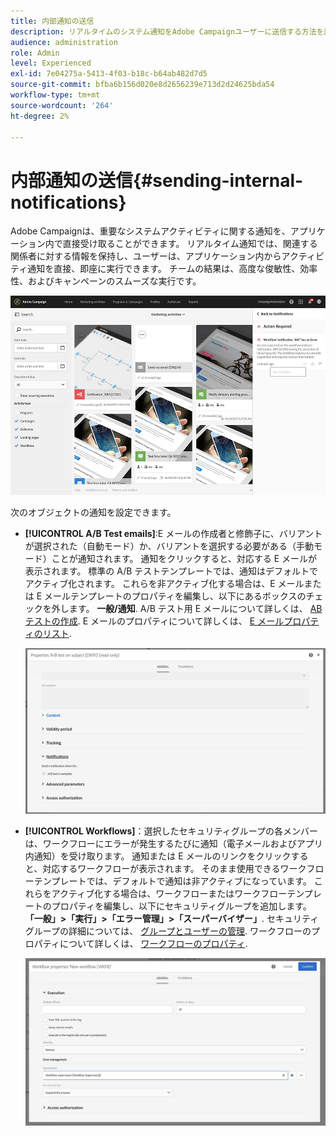 ```yaml
---
title: 内部通知の送信
description: リアルタイムのシステム通知をAdobe Campaignユーザーに送信する方法を説明します
audience: administration
role: Admin
level: Experienced
exl-id: 7e04275a-5413-4f03-b18c-b64ab482d7d5
source-git-commit: bfba6b156d020e8d2656239e713d2d24625bda54
workflow-type: tm+mt
source-wordcount: '264'
ht-degree: 2%

---
```


# 内部通知の送信{#sending-internal-notifications}

Adobe Campaignは、重要なシステムアクティビティに関する通知を、アプリケーション内で直接受け取ることができます。 リアルタイム通知では、関連する関係者に対する情報を保持し、ユーザーは、アプリケーション内からアクティビティ通知を直接、即座に実行できます。 チームの結果は、高度な俊敏性、効率性、およびキャンペーンのスムーズな実行です。

![](assets/pulse_3.png)

次のオブジェクトの通知を設定できます。

* **[!UICONTROL A/B Test emails]**:E メールの作成者と修飾子に、バリアントが選択された（自動モード）か、バリアントを選択する必要がある（手動モード）ことが通知されます。 通知をクリックすると、対応する E メールが表示されます。 標準の A/B テストテンプレートでは、通知はデフォルトでアクティブ化されます。 これらを非アクティブ化する場合は、E メールまたは E メールテンプレートのプロパティを編集し、以下にあるボックスのチェックを外します。 **一般/通知**. A/B テスト用 E メールについて詳しくは、 [AB テストの作成](../../channels/using/designing-an-a-b-test-email.md). E メールのプロパティについて詳しくは、 [E メールプロパティのリスト](../../administration/using/configuring-email-channel.md#list-of-email-properties).

  ![](assets/pulse_2.png)

* **[!UICONTROL Workflows]**：選択したセキュリティグループの各メンバーは、ワークフローにエラーが発生するたびに通知（電子メールおよびアプリ内通知）を受け取ります。 通知または E メールのリンクをクリックすると、対応するワークフローが表示されます。 そのまま使用できるワークフローテンプレートでは、デフォルトで通知は非アクティブになっています。 これらをアクティブ化する場合は、ワークフローまたはワークフローテンプレートのプロパティを編集し、以下にセキュリティグループを追加します。 **「一般」>「実行」>「エラー管理」>「スーパーバイザー」**. セキュリティグループの詳細については、 [グループとユーザーの管理](../../administration/using/managing-groups-and-users.md). ワークフローのプロパティについて詳しくは、 [ワークフローのプロパティ](../../automating/using/managing-execution-options.md).

  ![](assets/pulse_1.png)
